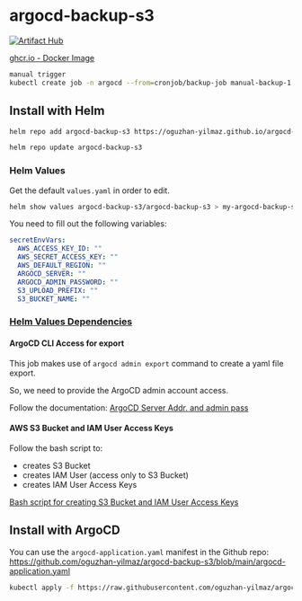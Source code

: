 # argocd-backup-s3

[![Artifact Hub](https://img.shields.io/endpoint?url=https://artifacthub.io/badge/repository/argocd-backup-s3)](https://artifacthub.io/packages/helm/argocd-backup-s3/argocd-backup-s3)

[ghcr.io - Docker Image](https://github.com/oguzhan-yilmaz/argocd-backup-s3/pkgs/container/argocd-backup-s3)


```bash
manual trigger
kubectl create job -n argocd --from=cronjob/backup-job manual-backup-1
```


## Install with Helm


```bash
helm repo add argocd-backup-s3 https://oguzhan-yilmaz.github.io/argocd-backup-s3/

helm repo update argocd-backup-s3
```

### Helm Values

Get the default `values.yaml` in order to edit.

```bash
helm show values argocd-backup-s3/argocd-backup-s3 > my-argocd-backup-s3.values.yaml
```

You need to fill out the following variables:

```yaml
secretEnvVars:
  AWS_ACCESS_KEY_ID: ""
  AWS_SECRET_ACCESS_KEY: ""
  AWS_DEFAULT_REGION: ""
  ARGOCD_SERVER: ""
  ARGOCD_ADMIN_PASSWORD: ""
  S3_UPLOAD_PREFIX: ""
  S3_BUCKET_NAME: ""
```

### [Helm Values Dependencies](Dependencies.README.md)

#### ArgoCD CLI Access for export

This job makes use of `argocd admin export` command to create a yaml file export.

So, we need to provide the ArgoCD admin account access.

Follow the documentation: [ArgoCD Server Addr. and admin pass](Dependencies.README.md#argocd-cli-access)

#### AWS S3 Bucket and IAM User Access Keys

Follow the bash script to:

- creates S3 Bucket
- creates IAM User (access only to S3 Bucket)
- creates IAM User Access Keys 

[Bash script for creating S3 Bucket and IAM User Access Keys](Dependencies.README.md#aws-s3-bucket-and-access-credentials)




<!-- 
```bash
git clone ..
cd abcdefg


# vim values.yaml

helm install -n argocd \
    argocd-backup-s3 ./argocd-backup-s3
```
 -->

## Install with ArgoCD


You can use the `argocd-application.yaml` manifest in the Github repo: <https://github.com/oguzhan-yilmaz/argocd-backup-s3/blob/main/argocd-application.yaml>

```bash
kubectl apply -f https://raw.githubusercontent.com/oguzhan-yilmaz/argocd-backup-s3/refs/heads/main/argocd-application.yaml
```